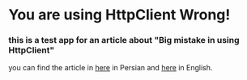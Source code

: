 # You are using HttpClient Wrong!
### this is a test app for an article about "Big mistake in using HttpClient"  
you can find the article in [here](https://sadin.ir/Articles/Article/big-mistake-in-using-httpclient) in Persian and [here](https://a-programmer.github.io/big-mistake-in-using-httpclient/) in English.  
